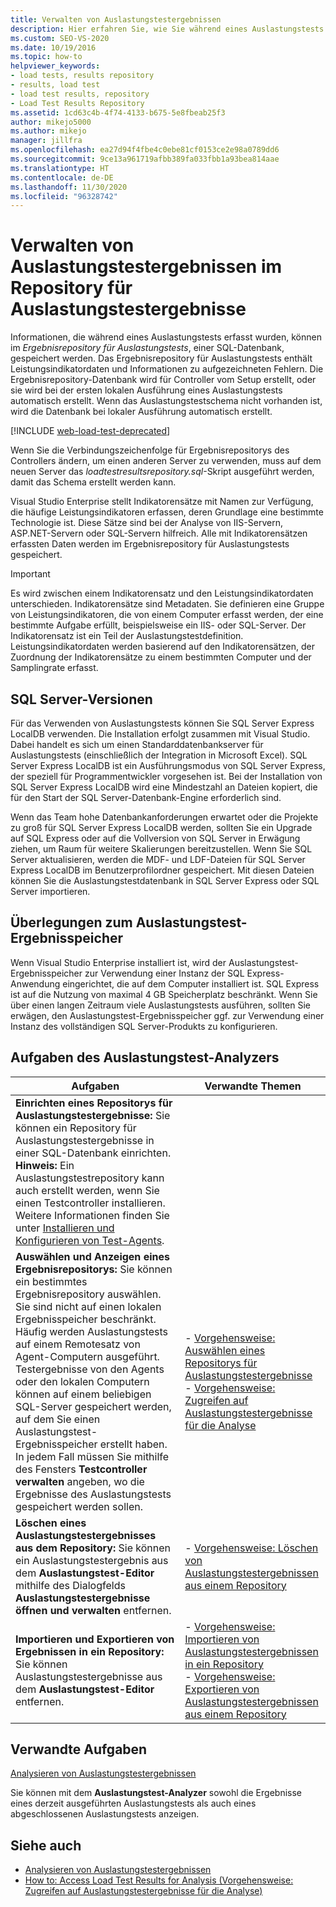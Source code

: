 ```yaml
---
title: Verwalten von Auslastungstestergebnissen
description: Hier erfahren Sie, wie Sie während eines Auslastungstests erfasste Daten verwalten, die im Ergebnisrepository für Auslastungstests in SQL-Datenbank gespeichert werden.
ms.custom: SEO-VS-2020
ms.date: 10/19/2016
ms.topic: how-to
helpviewer_keywords:
- load tests, results repository
- results, load test
- load test results, repository
- Load Test Results Repository
ms.assetid: 1cd63c4b-4f74-4133-b675-5e8fbeab25f3
author: mikejo5000
ms.author: mikejo
manager: jillfra
ms.openlocfilehash: ea27d94f4fbe4c0ebe81cf0153ce2e98a0789dd6
ms.sourcegitcommit: 9ce13a961719afbb389fa033fbb1a93bea814aae
ms.translationtype: HT
ms.contentlocale: de-DE
ms.lasthandoff: 11/30/2020
ms.locfileid: "96328742"
---
```

# <a name="manage-load-test-results-in-the-load-test-results-repository"></a>Verwalten von Auslastungstestergebnissen im Repository für Auslastungstestergebnisse

Informationen, die während eines Auslastungstests erfasst wurden, können im *Ergebnisrepository für Auslastungstests*, einer SQL-Datenbank, gespeichert werden. Das Ergebnisrepository für Auslastungstests enthält Leistungsindikatordaten und Informationen zu aufgezeichneten Fehlern. Die Ergebnisrepository-Datenbank wird für Controller vom Setup erstellt, oder sie wird bei der ersten lokalen Ausführung eines Auslastungstests automatisch erstellt. Wenn das Auslastungstestschema nicht vorhanden ist, wird die Datenbank bei lokaler Ausführung automatisch erstellt.

[!INCLUDE [web-load-test-deprecated](includes/web-load-test-deprecated.md)]

Wenn Sie die Verbindungszeichenfolge für Ergebnisrepositorys des Controllers ändern, um einen anderen Server zu verwenden, muss auf dem neuen Server das *loadtestresultsrepository.sql*-Skript ausgeführt werden, damit das Schema erstellt werden kann.

Visual Studio Enterprise stellt Indikatorensätze mit Namen zur Verfügung, die häufige Leistungsindikatoren erfassen, deren Grundlage eine bestimmte Technologie ist. Diese Sätze sind bei der Analyse von IIS-Servern, ASP.NET-Servern oder SQL-Servern hilfreich. Alle mit Indikatorensätzen erfassten Daten werden im Ergebnisrepository für Auslastungstests gespeichert.

> [!IMPORTANT]
> Es wird zwischen einem Indikatorensatz und den Leistungsindikatordaten unterschieden. Indikatorensätze sind Metadaten. Sie definieren eine Gruppe von Leistungsindikatoren, die von einem Computer erfasst werden, der eine bestimmte Aufgabe erfüllt, beispielsweise ein IIS- oder SQL-Server. Der Indikatorensatz ist ein Teil der Auslastungstestdefinition. Leistungsindikatordaten werden basierend auf den Indikatorensätzen, der Zuordnung der Indikatorensätze zu einem bestimmten Computer und der Samplingrate erfasst.

## <a name="sql-server-versions"></a>SQL Server-Versionen

Für das Verwenden von Auslastungstests können Sie SQL Server Express LocalDB verwenden. Die Installation erfolgt zusammen mit Visual Studio. Dabei handelt es sich um einen Standarddatenbankserver für Auslastungstests (einschließlich der Integration in Microsoft Excel). SQL Server Express LocalDB ist ein Ausführungsmodus von SQL Server Express, der speziell für Programmentwickler vorgesehen ist. Bei der Installation von SQL Server Express LocalDB wird eine Mindestzahl an Dateien kopiert, die für den Start der SQL Server-Datenbank-Engine erforderlich sind.

Wenn das Team hohe Datenbankanforderungen erwartet oder die Projekte zu groß für SQL Server Express LocalDB werden, sollten Sie ein Upgrade auf SQL Express oder auf die Vollversion von SQL Server in Erwägung ziehen, um Raum für weitere Skalierungen bereitzustellen. Wenn Sie SQL Server aktualisieren, werden die MDF- und LDF-Dateien für SQL Server Express LocalDB im Benutzerprofilordner gespeichert. Mit diesen Dateien können Sie die Auslastungstestdatenbank in SQL Server Express oder SQL Server importieren.

## <a name="load-test-results-store-considerations"></a>Überlegungen zum Auslastungstest-Ergebnisspeicher

Wenn Visual Studio Enterprise installiert ist, wird der Auslastungstest-Ergebnisspeicher zur Verwendung einer Instanz der SQL Express-Anwendung eingerichtet, die auf dem Computer installiert ist. SQL Express ist auf die Nutzung von maximal 4 GB Speicherplatz beschränkt. Wenn Sie über einen langen Zeitraum viele Auslastungstests ausführen, sollten Sie erwägen, den Auslastungstest-Ergebnisspeicher ggf. zur Verwendung einer Instanz des vollständigen SQL Server-Produkts zu konfigurieren.

## <a name="load-test-analyzer-tasks"></a>Aufgaben des Auslastungstest-Analyzers

|Aufgaben|Verwandte Themen|
|-|-----------------------|
|**Einrichten eines Repositorys für Auslastungstestergebnisse:** Sie können ein Repository für Auslastungstestergebnisse in einer SQL-Datenbank einrichten. **Hinweis:** Ein Auslastungstestrepository kann auch erstellt werden, wenn Sie einen Testcontroller installieren. Weitere Informationen finden Sie unter [Installieren und Konfigurieren von Test-Agents](../test/lab-management/install-configure-test-agents.md).||
|**Auswählen und Anzeigen eines Ergebnisrepositorys:** Sie können ein bestimmtes Ergebnisrepository auswählen. Sie sind nicht auf einen lokalen Ergebnisspeicher beschränkt. Häufig werden Auslastungstests auf einem Remotesatz von Agent-Computern ausgeführt. Testergebnisse von den Agents oder den lokalen Computern können auf einem beliebigen SQL-Server gespeichert werden, auf dem Sie einen Auslastungstest-Ergebnisspeicher erstellt haben. In jedem Fall müssen Sie mithilfe des Fensters **Testcontroller verwalten** angeben, wo die Ergebnisse des Auslastungstests gespeichert werden sollen.|-   [Vorgehensweise: Auswählen eines Repositorys für Auslastungstestergebnisse](../test/how-to-select-a-load-test-results-repository.md)<br />-   [Vorgehensweise: Zugreifen auf Auslastungstestergebnisse für die Analyse](../test/how-to-access-load-test-results-for-analysis.md)|
|**Löschen eines Auslastungstestergebnisses aus dem Repository:** Sie können ein Auslastungstestergebnis aus dem **Auslastungstest-Editor** mithilfe des Dialogfelds **Auslastungstestergebnisse öffnen und verwalten** entfernen.|-   [Vorgehensweise: Löschen von Auslastungstestergebnissen aus einem Repository](../test/how-to-delete-load-test-results-from-a-repository.md)|
|**Importieren und Exportieren von Ergebnissen in ein Repository:** Sie können Auslastungstestergebnisse aus dem **Auslastungstest-Editor** entfernen.|-   [Vorgehensweise: Importieren von Auslastungstestergebnissen in ein Repository](../test/how-to-import-load-test-results-into-a-repository.md)<br />-   [Vorgehensweise: Exportieren von Auslastungstestergebnissen aus einem Repository](../test/how-to-export-load-test-results-from-a-repository.md)|

## <a name="related-tasks"></a>Verwandte Aufgaben

[Analysieren von Auslastungstestergebnissen](../test/analyze-load-test-results-using-the-load-test-analyzer.md)

Sie können mit dem **Auslastungstest-Analyzer** sowohl die Ergebnisse eines derzeit ausgeführten Auslastungstests als auch eines abgeschlossenen Auslastungstests anzeigen.

## <a name="see-also"></a>Siehe auch

- [Analysieren von Auslastungstestergebnissen](../test/analyze-load-test-results-using-the-load-test-analyzer.md)
- [How to: Access Load Test Results for Analysis (Vorgehensweise: Zugreifen auf Auslastungstestergebnisse für die Analyse)](../test/how-to-access-load-test-results-for-analysis.md)
